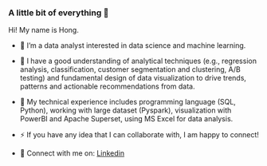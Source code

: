 ### A little bit of everything 👋

Hi! My name is Hong.
- 🔭 I’m a data analyst interested in data science and machine learning.
  
- 🌱 I have a good understanding of analytical techniques (e.g., regression analysis, classification, customer segmentation and clustering, A/B testing) and fundamental design of data visualization to drive trends, patterns and actionable recommendations from data.
  
- 🌱 My technical experience includes programming language (SQL, Python), working with large dataset (Pyspark), visualization with PowerBI and Apache Superset, using MS Excel for data analysis.
  
- ⚡ If you have any idea that I can collaborate with, I am happy to connect!
  
- 💬 Connect with me on: [Linkedin](https://www.linkedin.com/in/hongtranthianh/)
